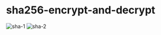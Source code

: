 # sha256-encrypt-and-decrypt
![sha-1](https://user-images.githubusercontent.com/49290969/102026018-b416e280-3dac-11eb-9bdc-a9a14f6db19b.PNG)
![sha-2](https://user-images.githubusercontent.com/49290969/102026020-b6793c80-3dac-11eb-82ef-4467427ab4b4.PNG)

